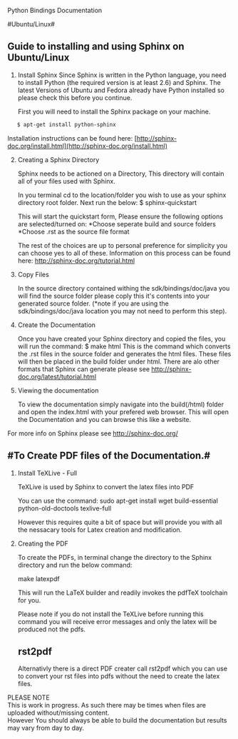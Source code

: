Python Bindings Documentation

#Ubuntu/Linux#

Guide to installing and using Sphinx on Ubuntu/Linux
----------------------------------------------------

1. Install Sphinx
   Since Sphinx is written in the Python language, you need to install Python (the required version is at least 2.6) and        Sphinx. The latest Versions of Ubuntu and Fedora already have Python installed so please check this before you continue.

   First you will need to install the Sphinx package on your machine.
   
```bash   
   $ apt-get install python-sphinx
```   
   Installation instructions can be found here: [http://sphinx-doc.org/install.html](http://sphinx-doc.org/install.html)

2. Creating a Sphinx Directory 

   Sphinx needs to be actioned on a Directory, This directory will contain all of your files used with Sphinx.
   
   In you terminal cd to the location/folder you wish to use as your sphinx directory root folder. Next run the below:
   $ sphinx-quickstart 
   
   This will start the quickstart form, Please ensure the following options are selected/turned on:
   *Choose seperate build and source folders
   *Choose .rst as the source file format
   
   The rest of the choices are up to personal preference for simplicity you can choose yes to all of these.
   Information on this process can be found here: http://sphinx-doc.org/tutorial.html

3. Copy Files

   In the source directory contained withing the sdk/bindings/doc/java you will find the source folder please coply this        it's contents into your generated source folder. (*note if you are using the sdk/bindings/doc/java location you may not      need to perform this step).

4. Create the Documentation

   Once you have created your Sphinx directory and copied the files, you will run the command: 
   $ make html
   This is the command which converts the .rst files in the source folder and generates the html files.
   These files will then be placed in the build folder under html. 
   There are alo other formats that Sphinx can generate please see http://sphinx-doc.org/latest/tutorial.html

5. Viewing the documentation

   To view the documentation simply navigate into the build(/html) folder and open the index.html with your prefered web        browser. This will open the Documentation and you can browse this like a website.

For more info on Sphinx please see http://sphinx-doc.org/

#To Create PDF files of the Documentation.#
-------------------------------------------

1. Install TeXLive - Full

   TeXLive is used by Sphinx to convert the latex files into PDF

   You can use the command:
   sudo apt-get install wget build-essential python-old-doctools texlive-full
   
   However this requires quite a bit of space but will provide you with all the nessacary tools
   for Latex creation and modification.
   
2. Creating the PDF

   To create the PDFs, in terminal change the directory to the Sphinx directory and
   run the below command: 

   make latexpdf

   This will run the LaTeX builder and readily invokes the pdfTeX toolchain for you. 

   Please note if you do not install the TeXLive before running this 
   command you will receive error messages and only the latex will be produced not the pdfs.
   
   rst2pdf
   -------
   Alternativly there is a direct PDF creater call rst2pdf which you can use to convert
   your rst files into pdfs without the need to create the latex files.

PLEASE NOTE   
This is work in progress. As such there may be times when files are uploaded without/missing content.  
However You should always be able to build the documentation but results may vary from day to day.

